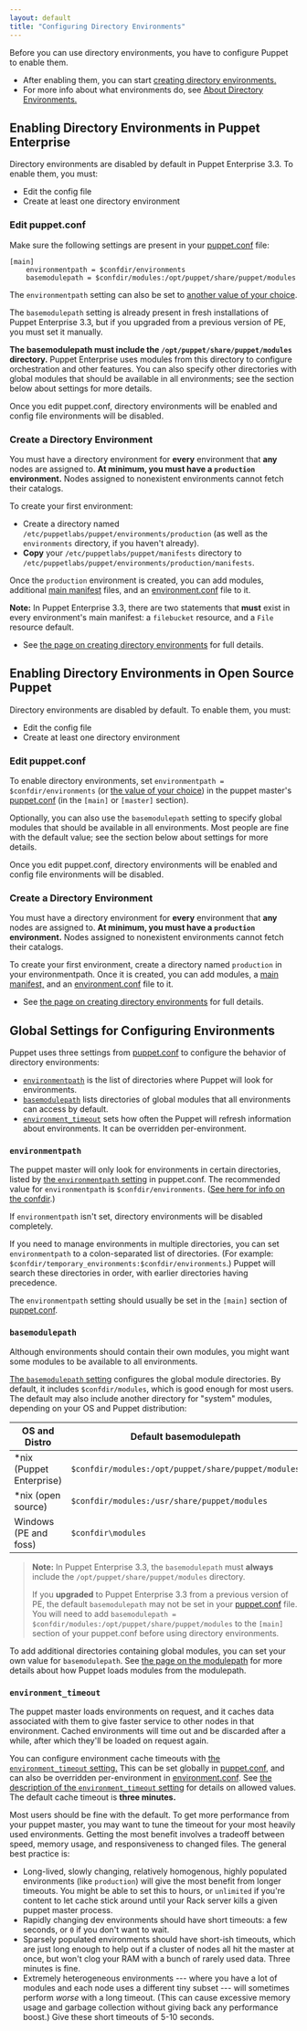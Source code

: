 ```yaml
---
layout: default
title: "Configuring Directory Environments"
---
```


[manifest_dir]: ./dirs_manifest.html
[environmentpath]: /references/3.6.latest/configuration.html#environmentpath
[confdir]: ./dirs_confdir.html
[puppet.conf]: ./config_file_main.html
[env_setting]: /references/3.6.latest/configuration.html#environment
[modulepath]: ./dirs_modulepath.html
[basemodulepath]: /references/3.6.latest/configuration.html#basemodulepath
[environment.conf]: ./config_file_environment.html
[environment_timeout]: /references/3.6.latest/configuration.html#environmenttimeout
[create_environment]: ./environments_creating.html
[about]: ./environments.html


Before you can use directory environments, you have to configure Puppet to enable them.

* After enabling them, you can start [creating directory environments.][create_environment]
* For more info about what environments do, see [About Directory Environments.][about]

Enabling Directory Environments in Puppet Enterprise
-----

Directory environments are disabled by default in Puppet Enterprise 3.3. To enable them, you must:

* Edit the config file
* Create at least one directory environment

### Edit puppet.conf

Make sure the following settings are present in your [puppet.conf][] file:

    [main]
        environmentpath = $confdir/environments
        basemodulepath = $confdir/modules:/opt/puppet/share/puppet/modules

The `environmentpath` setting can also be set to [another value of your choice][inpage_environmentpath].

The `basemodulepath` setting is already present in fresh installations of Puppet Enterprise 3.3, but if you upgraded from a previous version of PE, you must set it manually.

**The basemodulepath must include the `/opt/puppet/share/puppet/modules` directory.** Puppet Enterprise uses modules from this directory to configure orchestration and other features. You can also specify other directories with global modules that should be available in all environments; see the section below about settings for more details.

Once you edit puppet.conf, directory environments will be enabled and config file environments will be disabled.

### Create a Directory Environment

You must have a directory environment for **every** environment that **any** nodes are assigned to. **At minimum, you must have a `production` environment.** Nodes assigned to nonexistent environments cannot fetch their catalogs.

To create your first environment:

* Create a directory named `/etc/puppetlabs/puppet/environments/production` (as well as the `environments` directory, if you haven't already).
* **Copy** your `/etc/puppetlabs/puppet/manifests` directory to `/etc/puppetlabs/puppet/environments/production/manifests`.

Once the `production` environment is created, you can add modules, additional [main manifest][manifest_dir] files, and an [environment.conf][] file to it.

**Note:** In Puppet Enterprise 3.3, there are two statements that **must** exist in every environment's main manifest: a `filebucket` resource, and a `File` resource default.

* See [the page on creating directory environments][create_environment] for full details.

Enabling Directory Environments in Open Source Puppet
-----

Directory environments are disabled by default. To enable them, you must:

* Edit the config file
* Create at least one directory environment

### Edit puppet.conf

To enable directory environments, set `environmentpath = $confdir/environments` (or [the value of your choice][inpage_environmentpath]) in the puppet master's [puppet.conf][] (in the `[main]` or `[master]` section).

Optionally, you can also use the `basemodulepath` setting to specify global modules that should be available in all environments. Most people are fine with the default value; see the section below about settings for more details.

Once you edit puppet.conf, directory environments will be enabled and config file environments will be disabled.

### Create a Directory Environment

You must have a directory environment for **every** environment that **any** nodes are assigned to. **At minimum, you must have a `production` environment.** Nodes assigned to nonexistent environments cannot fetch their catalogs.

To create your first environment, create a directory named `production` in your environmentpath. Once it is created, you can add modules, a [main manifest,][manifest_dir] and an [environment.conf][] file to it.

* See [the page on creating directory environments][create_environment] for full details.



Global Settings for Configuring Environments
-----

Puppet uses three settings from [puppet.conf][] to configure the behavior of directory environments:

* [`environmentpath`][environmentpath] is the list of directories where Puppet will look for environments.
* [`basemodulepath`][basemodulepath] lists directories of global modules that all environments can access by default.
* [`environment_timeout`][environment_timeout] sets how often the Puppet will refresh information about environments. It can be overridden per-environment.

### `environmentpath`

[inpage_environmentpath]: #about-environmentpath

The puppet master will only look for environments in certain directories, listed by [the `environmentpath` setting][environmentpath] in puppet.conf. The recommended value for `environmentpath` is `$confdir/environments`. ([See here for info on the confdir][confdir].)

If `environmentpath` isn't set, directory environments will be disabled completely.

If you need to manage environments in multiple directories, you can set `environmentpath` to a colon-separated list of directories. (For example: `$confdir/temporary_environments:$confdir/environments`.) Puppet will search these directories in order, with earlier directories having precedence.

The `environmentpath` setting should usually be set in the `[main]` section of [puppet.conf][].

### `basemodulepath`

Although environments should contain their own modules, you might want some modules to be available to all environments.

[The `basemodulepath` setting][basemodulepath] configures the global module directories. By default, it includes `$confdir/modules`, which is good enough for most users. The default may also include another directory for "system" modules, depending on your OS and Puppet distribution:

OS and Distro             | Default basemodulepath
--------------------------|----------------------------------------------------
\*nix (Puppet Enterprise) | `$confdir/modules:/opt/puppet/share/puppet/modules`
\*nix (open source)       | `$confdir/modules:/usr/share/puppet/modules`
Windows (PE and foss)     | `$confdir\modules`

> **Note:** In Puppet Enterprise 3.3, the `basemodulepath` must **always** include the `/opt/puppet/share/puppet/modules` directory.
>
> If you **upgraded** to Puppet Enterprise 3.3 from a previous version of PE, the default `basemodulepath` may not be set in your [puppet.conf][] file. You will need to add `basemodulepath = $confdir/modules:/opt/puppet/share/puppet/modules` to the `[main]` section of your puppet.conf before using directory environments.

To add additional directories containing global modules, you can set your own value for `basemodulepath`. See [the page on the modulepath][modulepath] for more details about how Puppet loads modules from the modulepath.



### `environment_timeout`

The puppet master loads environments on request, and it caches data associated with them to give faster service to other nodes in that environment. Cached environments will time out and be discarded after a while, after which they'll be loaded on request again.

You can configure environment cache timeouts with [the `environment_timeout` setting.][environment_timeout] This can be set globally in [puppet.conf][], and can also be overridden per-environment in [environment.conf][]. See [the description of the `environment_timeout` setting][environment_timeout] for details on allowed values. The default cache timeout is **three minutes.**

Most users should be fine with the default. To get more performance from your puppet master, you may want to tune the timeout for your most heavily used environments. Getting the most benefit involves a tradeoff between speed, memory usage, and responsiveness to changed files. The general best practice is:

- Long-lived, slowly changing, relatively homogenous, highly populated environments (like `production`) will give the most benefit from longer timeouts. You might be able to set this to hours, or `unlimited` if you're content to let cache stick around until your Rack server kills a given puppet master process.
- Rapidly changing dev environments should have short timeouts: a few seconds, or `0` if you don't want to wait.
- Sparsely populated environments should have short-ish timeouts, which are just long enough to help out if a cluster of nodes all hit the master at once, but won't clog your RAM with a bunch of rarely used data. Three minutes is fine.
- Extremely heterogeneous environments --- where you have a lot of modules and each node uses a different tiny subset --- will sometimes perform _worse_ with a long timeout. (This can cause excessive memory usage and garbage collection without giving back any performance boost.) Give these short timeouts of 5-10 seconds.


